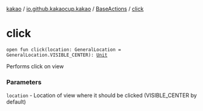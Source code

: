 [kakao](../../index.md) / [io.github.kakaocup.kakao](../index.md) / [BaseActions](index.md) / [click](./click.md)

# click

`open fun click(location: GeneralLocation = GeneralLocation.VISIBLE_CENTER): `[`Unit`](https://kotlinlang.org/api/latest/jvm/stdlib/kotlin/-unit/index.html)

Performs click on view

### Parameters

`location` - Location of view where it should be clicked (VISIBLE_CENTER by default)